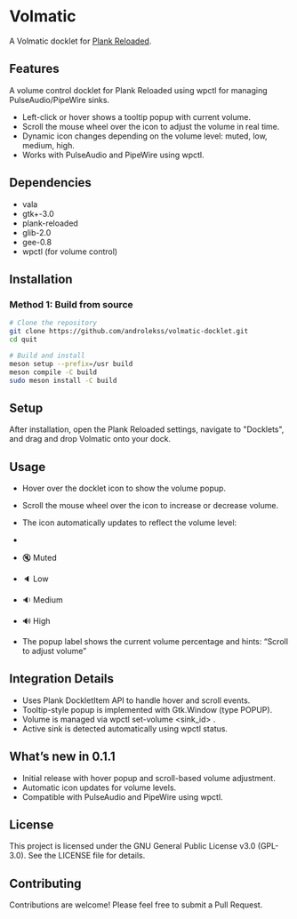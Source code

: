 # Volmatic
A Volmatic docklet for [Plank Reloaded](https://github.com/zquestz/plank-reloaded).

## Features
A volume control docklet for Plank Reloaded using wpctl for managing PulseAudio/PipeWire sinks.
- Left-click or hover shows a tooltip popup with current volume.
- Scroll the mouse wheel over the icon to adjust the volume in real time.
- Dynamic icon changes depending on the volume level: muted, low, medium, high.
- Works with PulseAudio and PipeWire using wpctl.

## Dependencies

- vala
- gtk+-3.0
- plank-reloaded
- glib-2.0
- gee-0.8
- wpctl (for volume control)

## Installation

### Method 1: Build from source

```bash
# Clone the repository
git clone https://github.com/androlekss/volmatic-docklet.git
cd quit

# Build and install
meson setup --prefix=/usr build
meson compile -C build
sudo meson install -C build
```
## Setup

After installation, open the Plank Reloaded settings, navigate to "Docklets", and drag and drop Volmatic onto your dock.

## Usage

- Hover over the docklet icon to show the volume popup.
- Scroll the mouse wheel over the icon to increase or decrease volume.
- The icon automatically updates to reflect the volume level:
- 
- 🔇 Muted
- 🔈 Low
- 🔉 Medium
- 🔊 High

- The popup label shows the current volume percentage and hints:
“Scroll to adjust volume”

## Integration Details

- Uses Plank DockletItem API to handle hover and scroll events.
- Tooltip-style popup is implemented with Gtk.Window (type POPUP).
- Volume is managed via wpctl set-volume <sink_id> <value>.
- Active sink is detected automatically using wpctl status.

## What’s new in 0.1.1

- Initial release with hover popup and scroll-based volume adjustment.
- Automatic icon updates for volume levels.
- Compatible with PulseAudio and PipeWire using wpctl.

## License

This project is licensed under the GNU General Public License v3.0 (GPL-3.0). See the LICENSE file for details.

## Contributing

Contributions are welcome! Please feel free to submit a Pull Request.

